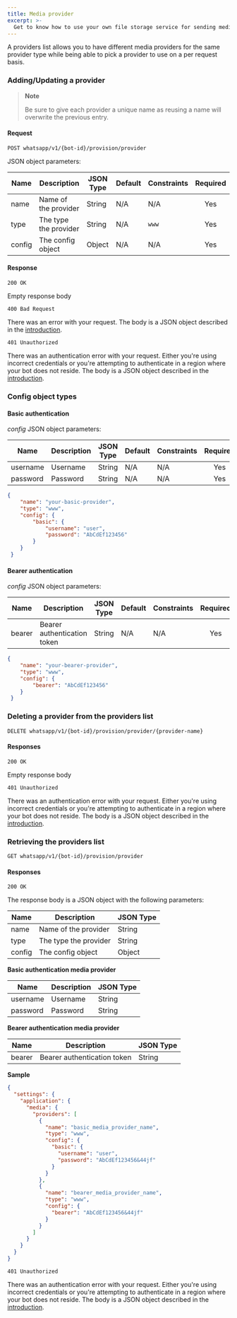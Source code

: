 ```yaml
---
title: Media provider
excerpt: >-
  Get to know how to use your own file storage service for sending media links.
---
```


A providers list allows you to have different media providers for the same provider type 
while being able to pick a provider to use on a per request basis.

### Adding/Updating a provider
> **Note**
>
> Be sure to give each provider a unique name as reusing a name will overwrite the previous entry.

#### Request
`POST whatsapp/v1/{bot-id}/provision/provider`

JSON object parameters:

| Name    | Description                      | JSON Type    | Default    | Constraints           | Required |
| ------- | -------------------------------- | ------------ | ---------- | --------------------- | :------: |
| name    | Name of the provider             | String       | N/A        | N/A                   | Yes      |
| type    | The type the provider            | String       | N/A        | `www`                 | Yes      |
| config  | The config object                | Object       | N/A        | N/A                   | Yes      |

#### Response

`200 OK`

Empty response body

`400 Bad Request`

There was an error with your request. The body is a JSON object described in the [introduction](doc:whatsapp-introduction#section-http-errors).

`401 Unauthorized`

There was an authentication error with your request. Either you're using incorrect credentials or you're attempting to authenticate
in a region where your bot does not reside. The body is a JSON object described in the [introduction](doc:whatsapp-introduction#section-http-errors).

### Config object types

#### Basic authentication
*config* JSON object parameters:

| Name    | Description                      | JSON Type    | Default    | Constraints           | Required |
| ------- | -------------------------------- | ------------ | ---------- | --------------------- | :------: |
| username| Username                         | String       | N/A        | N/A                   | Yes      |
| password| Password                         | String       | N/A        | N/A                   | Yes      |

```json
{
    "name": "your-basic-provider",
    "type": "www",
    "config": {
        "basic": {
            "username": "user",
            "password": "AbCdEf123456"
        }
    }
 }
```
#### Bearer authentication
*config* JSON object parameters:

| Name    | Description                      | JSON Type    | Default    | Constraints           | Required |
| ------- | -------------------------------- | ------------ | ---------- | --------------------- | :------: |
| bearer  | Bearer authentication token      | String       | N/A        | N/A                   | Yes      |

```json
{
    "name": "your-bearer-provider",
    "type": "www",
    "config": {
        "bearer": "AbCdEf123456"
    }
 }
```

### Deleting a provider from the providers list

`DELETE whatsapp/v1/{bot-id}/provision/provider/{provider-name}`

#### Responses

`200 OK`

Empty response body

`401 Unauthorized`

There was an authentication error with your request. Either you're using incorrect credentials or you're attempting to authenticate
in a region where your bot does not reside. The body is a JSON object described in the [introduction](doc:whatsapp-introduction#section-http-errors).

### Retrieving the providers list
`GET whatsapp/v1/{bot-id}/provision/provider`

#### Responses
`200 OK`

The response body is a JSON object with the following parameters: 


| Name    | Description                      | JSON Type    |
| ------- | -------------------------------- | ------------ |
| name    | Name of the provider             | String       |
| type    | The type the provider            | String       |
| config  | The config object                | Object       |

**Basic authentication media provider**

| Name    | Description                      | JSON Type    | 
| ------- | -------------------------------- | ------------ | 
| username| Username                         | String       |
| password| Password                         | String       | 

**Bearer authentication media provider**

| Name    | Description                      | JSON Type    | 
| ------- | -------------------------------- | ------------ | 
| bearer  | Bearer authentication token      | String       |


**Sample**
```json
{
  "settings": {
    "application": {
      "media": {
        "providers": [
          {
            "name": "basic_media_provider_name",
            "type": "www",
            "config": {
              "basic": {
                "username": "user",
                "password": "AbCdEf123456&44jf"
              }
            }
          },
          {
            "name": "bearer_media_provider_name",
            "type": "www",
            "config": {
              "bearer": "AbCdEf123456&44jf"
            }
          }
        ]
      }
    }
  }
}
```

`401 Unauthorized`

There was an authentication error with your request. Either you're using incorrect credentials or you're attempting to authenticate
in a region where your bot does not reside. The body is a JSON object described in the [introduction](doc:whatsapp-introduction#section-http-errors).
